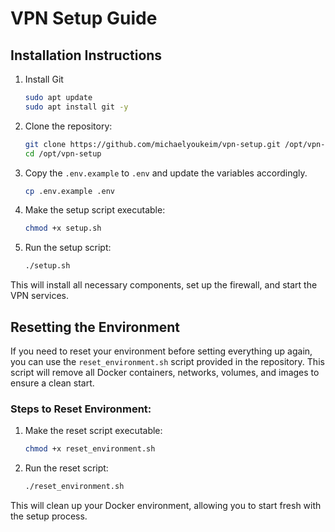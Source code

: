 # VPN Setup Guide

## Installation Instructions

1. Install Git
   ```bash
   sudo apt update
   sudo apt install git -y
   ```

2. Clone the repository:
   ```bash
   git clone https://github.com/michaelyoukeim/vpn-setup.git /opt/vpn-setup
   cd /opt/vpn-setup
   ```

3. Copy the `.env.example` to `.env` and update the variables accordingly.
   ```bash
   cp .env.example .env
   ```

4. Make the setup script executable:
   ```bash
   chmod +x setup.sh
   ```

5. Run the setup script:
   ```bash
   ./setup.sh
   ```

This will install all necessary components, set up the firewall, and start the VPN services.


## Resetting the Environment

If you need to reset your environment before setting everything up again, you can use the `reset_environment.sh` script provided in the repository. This script will remove all Docker containers, networks, volumes, and images to ensure a clean start.

### Steps to Reset Environment:

1. Make the reset script executable:
   ```bash
   chmod +x reset_environment.sh
   ```

2. Run the reset script:
   ```bash
   ./reset_environment.sh
   ```

This will clean up your Docker environment, allowing you to start fresh with the setup process.